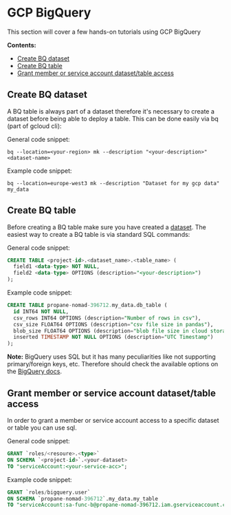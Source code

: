# GCP BigQuery

This section will cover a few hands-on tutorials using GCP BigQuery

**Contents:**

- [Create BQ dataset](#create-bq-dataset)
- [Create BQ table](#create-bq-table)
- [Grant member or service account dataset/table access]()

## Create BQ dataset

A BQ table is always part of a dataset therefore it's necessary to create a dataset before being able to deploy a table. This can be done easily via bq (part of gcloud cli):

General code snippet:

```shell
bq --location=<your-region> mk --description "<your-description>" <dataset-name>
```

Example code snippet:

```shell
bq --location=europe-west3 mk --description "Dataset for my gcp data" my_data
```

## Create BQ table

Before creating a BQ table make sure you have created a [dataset](#create-bq-dataset).
The easiest way to create a BQ table is via standard SQL commands:

General code snippet:

```sql
CREATE TABLE <project-id>.<dataset_name>.<table_name> (
  field1 <data-type> NOT NULL,
  field2 <data-type> OPTIONS (description="<your-description>")
);
```

Example code snippet:

```sql
CREATE TABLE propane-nomad-396712.my_data.db_table (
  id INT64 NOT NULL,
  csv_rows INT64 OPTIONS (description="Number of rows in csv"),
  csv_size FLOAT64 OPTIONS (description="csv file size in pandas"),
  blob_size FLOAT64 OPTIONS (description="blob file size in cloud storage"),
  inserted TIMESTAMP NOT NULL OPTIONS (description="UTC Timestamp")
);
```

**Note:** BigQuery uses SQL but it has many peculiarities like not supporting primary/foreign keys, etc. Therefore should check the available options on the [BigQuery docs](https://cloud.google.com/bigquery/docs).

## Grant member or service account dataset/table access

In order to grant a member or service account access to a specific dataset or table you can use sql.

General code snippet:

```sql
GRANT `roles/<resoure>.<type>`
ON SCHEMA `<project-id>`.<your-dataset>
TO "serviceAccount:<your-service-acc>";
```

Example code snippet:

```sql
GRANT `roles/bigquery.user`
ON SCHEMA `propane-nomad-396712`.my_data.my_table
TO "serviceAccount:sa-func-b@propane-nomad-396712.iam.gserviceaccount.com";
```
